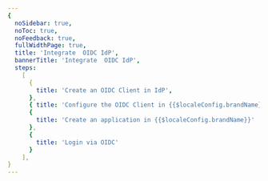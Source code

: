 ```yaml
---
{
  noSidebar: true,
  noToc: true,
  noFeedback: true,
  fullWidthPage: true,
  title: 'Integrate  OIDC IdP',
  bannerTitle: 'Integrate  OIDC IdP',
  steps:
    [
      {
        title: 'Create an OIDC Client in IdP',
      },
      { title: 'Configure the OIDC Client in {{$localeConfig.brandName}}' },
      {
        title: 'Create an application in {{$localeConfig.brandName}}'
      },
      {
        title: 'Login via OIDC'
      }
    ],
}
---
```


<IntegrationDetail backLink="/guides/connections/enterprise"/>
